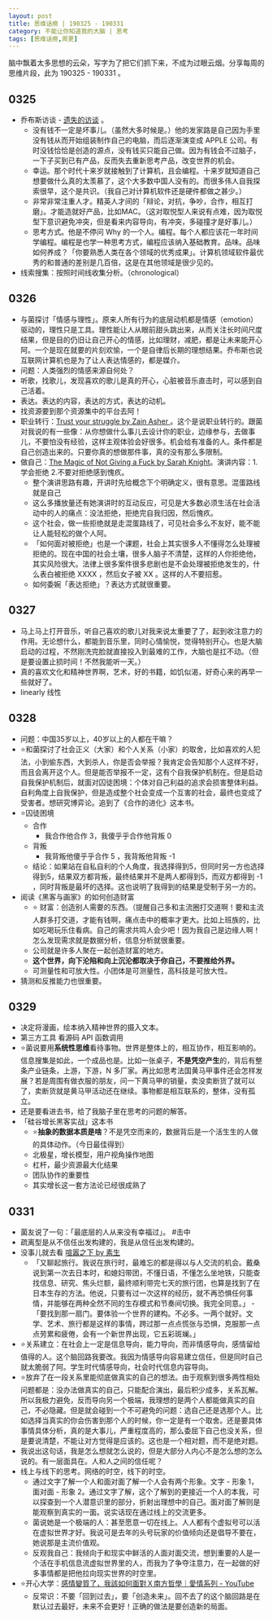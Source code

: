 ```yaml
---
layout: post
title: 思维话痨 | 190325 - 190331 
category: 不能让你知道我的大脑 | 思考
tags: [思维话痨,周更]
---
```


脑中飘着太多思想的云朵，写字为了把它们抓下来，不成为过眼云烟。分享每周的思维片段，此为 190325 - 190331 。

## 0325 
  - 乔布斯访谈 - [遗失的访谈](https://www.bilibili.com/video/av1623373/?spm_id_from=333.788.videocard.3) 。
      - 没有钱不一定是坏事儿。（虽然大多时候是。）他的发家路是自己因为手里没有钱从而开始组装制作自己的电脑，而后逐渐演变成 APPLE 公司。有时没钱恰恰是创造的源点，没有钱买只能自己做。因为有钱会不过脑子，一下子买到已有产品，反而失去重新思考产品，改变世界的机会。
      - 幸运。那个时代十来岁就接触到了计算机，且会编程。十来岁就知道自己想要做什么真的太羡慕了，这个大多数中国人没有的。而很多伟人自我探索很早，这个是共识。（我自己对计算机软件还是硬件都做之甚少。）
      - 非常非常注重人才。精英人才间的「辩论，对抗，争吵，合作，相互打磨」。才能造就好产品，比如MAC。（这对取悦型人来说有点难，因为取悦型下意识避免冲突，但是看来内容导向，有冲突，多碰撞才是好事儿。）
      - 思考方式。他是不停问 Why 的一个人。编程。每个人都应该花一年时间学编程。编程是也学一种思考方式，编程应该纳入基础教育。品味。品味如何养成？「你要熟悉人类在各个领域的优秀成果」。计算机领域软件最优秀的和普通的差别是几百倍，这是在其他领域是很少见的。
  - 线索搜集：按照时间线收集分析。（chronological）
  
## 0326  
   - 与菌探讨「情感与理性」。原来人所有行为的底层动机都是情感（emotion）驱动的，理性只是工具。理性能让人从眼前甜头跳出来，从而关注长时间尺度结果，但是目的仍旧让自己开心的情感，比如理财，减肥，都是让未来能开心阿。一个是现在就要的片刻欢愉，一个是自律后长期的理想结果。乔布斯也说互联网计算机也是为了让人表达情感的，都是媒介。
   - 问题：人类强烈的情感来源自何处？
   - 听歌，找歌儿，发现喜欢的歌儿是真的开心，心脏被音乐直击时，可以感到自己活着。
   - 表达。表达的内容，表达的方式，表达的动机。
   - 找资源要到那个资源集中的平台去阿！
   - 职业转行：[Trust your struggle by Zain Asher ](https://www.youtube.com/watch?v=BT2XlI8oeh0)。这个是说职业转行的。跟菌对我说的有一些像：从你想做什么事儿去设计你的职业，边缘参与，去做事儿，不要怕没有经验，这样主观体验会好很多。机会给有准备的人。条件都是自己创造出来的。只要你真的想做那件事，真的没有那么多限制。
  - 做自己：[The Magic of Not Giving a Fuck by Sarah Knight](https://www.youtube.com/watch?v=GwRzjFQa_Og)。演讲内容：1.学会拒绝 2.不要对拒绝感到愧疚。
     - 整个演讲思路有趣，开讲时先给概念下个明确定义，很有意思。混蛋路线就是自己
     - 这么多播放量还有她演讲时的互动反应，可见是大多数必须生活在社会活动中的人的痛点：没法拒绝，拒绝完自我归因，然后愧疚。
     - 这个社会，做一些拒绝就是走混蛋路线了，可见社会多么不友好，能不能让人能轻松的做个人阿。
     - 「如何面对被拒绝」也是一个课题，社会上其实很多人不懂得怎么处理被拒绝的。现在中国的社会土壤，很多人脑子不清楚，这样的人你拒绝他，其实风险很大。法律上很多案件很多悲剧也是不会处理被拒绝发生的，什么表白被拒绝 XXXX ，然后女子被 XX 。这样的人不要招惹。
     - 如何委婉「表达拒绝」？表达方式就很重要。
     
## 0327  

   - 马上马上打开音乐，听自己喜欢的歌儿对我来说太重要了了，起到收注意力的作用。无论想什么，都能到音乐里，同时心情愉悦，觉得特别开心。也是大脑启动的过程，不然刚洗完脸就直接投入到最难的工作，大脑也是扛不动。（但是要设置止损时间！不然我能听一天。）
   - 真的喜欢文化和精神世界啊，艺术，好的书籍，如饥似渴，好奇心来的再早一些就好了。
   - linearly 线性
    
## 0328 

   - 问题：中国35岁以上，40岁以上的人都在干嘛？
   - ⭐️和菌探讨了社会正义（大家）和个人关系（小家）的取舍，比如喜欢的人犯法，小到偷东西，大到杀人，你是否会举报？我肯定会告知那个人这样不好，而且会离开这个人。但是能否举报不一定，这有个自我保护机制在。但是启动自我保护机制后，就面对囚徒困境：个体对自己利益的追求会损害整体利益。自利角度上自我保护，但是造成整个社会变成一个互害的社会，最终也变成了受害者。想研究博弈论。追到了《合作的进化》这本书。
   - ⭐️囚徒困境
      - 合作
          - 我合作他合作 3，我傻乎乎合作他背叛 0
      - 背叛
          - 我背叛他傻乎乎合作 5 ，我背叛他背叛 -1
      - 结论：如果站在自私自利的个人角度，我选择得到5，但同时另一方也选择得到5，结果双方都背叛，最终结果并不是两人都得到5，而双方都得到 -1 ，同时背叛是最坏的选择。这也说明了我得到的结果是受制于另一方的。 
   - 阅读《黑客与画家》的如何创造财富
      - ⭐️ 财富：创造别人需要的东西。（提醒自己多和主流圈打交道啊！要和主流人群多打交道，才能有钱啊，痛点击中的概率才更大。比如上班族的，比如吃喝玩乐住看病。自己的需求共鸣人会少吧！因为我自己是边缘人啊！怎么发现需求就是数据分析，信息分析就很重要。
      - 公司就是许多人聚在一起创造财富的地方。
      - **这个世界，向下沦陷和向上沉沦都取决于你自己，不要推给外界。**
      - 可测量性和可放大性。小团体是可测量性，高科技是可放大性。
   - 猜测和反推能力也很重要。
   
## 0329 

   - 决定将漫画，绘本纳入精神世界的摄入文本。
   - 第三方工具 看源码 API 函数调用
   - ⭐️菌说要用**系统性思维**看待事物。世界是整体上的，相互协作，相互影响的。信息搜集是如此，一个成品也是。比如一张桌子，**不是凭空产生**的，背后有整条产业链条，上游，下游，N 多厂家。再比如思考法国黄马甲事件还会怎样发展？若是周围有做衣服的朋友，问一下黄马甲的销量，卖没卖断货了就可以了，卖断货就是黄马甲活动还在继续。事物都是相互联系的，整体，没有孤立。 
   - 还是要看进去书，给了我脑子里在思考的问题的解答。
   - 「硅谷增长黑客实战」这本书
      - ⭐️**抽象的数据本质是啥**？不是凭空而来的，数据背后是一个活生生的人做的具体动作。（今日最佳得到）
      - 北极星，增长模型，用户视角操作地图
      - 杠杆，最少资源最大化结果
      - 团队协作的重要性
      - 其实增长这一套方法论已经很成熟了
      
## 0331 

   - 菌友说了一句：「最底层的人从来没有幸福过」。 #击中 
   - 疏离型是从不信任出发构建的，我是从信任出发构建的。
   - 没事儿就去看 [喧嚣之下 by 素生](http://z.arlmy.me/posts/Chat/Chat_SandD_20180713/)
      - 「又聊起旅行。我说在旅行时，最难忘的都是得以与人交流的机会。戴桑说到第一次去日本时，和媳妇带团，不懂日语，不懂怎么坐地铁，只能查找信息、研究、焦头烂额，最终顺利带完七天的旅行团，也算是找到了在日本生存的方法。他说，只要有过一次这样的经历，就不再恐惧任何事情，并能够在两种全然不同的生存模式和节奏间切换。我完全同意。」
      -「要找到那一扇门。要体验一个世界的建构。不必多。一两个就好。文学、艺术、旅行都是这样的事情，跨过那一点点慌张与恐惧，克服那一点点劳累和疲倦，会有一个新世界出现，它五彩斑斓。」
   - ⭐️关系建立：在社会上一定是信息导向，能力导向，而非情感导向，感情留给值得的人。这个脑回路我要改。我因为情感导向容易建立信任，但是同时自己就太脆弱了阿。学生时代情感导向，社会时代信息内容导向。
   - ⭐️放弃了在一段关系里能彻底做真实的自己的想法。由于观察到很多两性相处问题都是：没办法做真实的自己，只能配合演出，最后积少成多，关系瓦解。所以我极力避免，反而导向另一个极端，我理想的是两个人都能做真实的自己，不必隐藏。但是就会碰到一个不可避免的问题：选自己还是选那个人。比如选择当真实的你会伤害到那个人的时候，你一定是有一个取舍。还是要具体事情具体分析，真的是大事儿，严重程度高的，那么委屈下自己也没关系，但是要说清楚，不能让对方觉得是应该的。这也是一个相对题，而不是绝对题。
   - 我说出这句话，我是怎么想就怎么说的，但是大部分人内心不是怎么想的怎么说的。有一层面具在。人和人之间的信任呢？
   - 线上与线下的思考。网络的时空，线下的时空。
      - 通过文字了解一个人和面对面了解一个人会有两个形象。文字 - 形象 1，面对面 - 形象 2。通过文字了解，这个了解到的更接近一个人的本我，可以探查到一个人潜意识里的部分，折射出理想中的自己。面对面了解则是能观察到真实的一面。说实话现在通过线上的交流更多。
      - 菌说她是一个极端的人：甚至愿意一切在线上。人人都有个虚拟号可以活在虚拟世界才好。我说可是去年的头号玩家的价值倾向还是倡导不要在，她说那是主流价值观。
      - 反观我自己：我倾向于和现实中鲜活的人面对面交流，想到重要的人是一个活在手机信息流虚拟世界里的人，而我为了争夺注意力，在一起做的好多事情都是把他拉向现实世界的时空里。
  - ⭐️开心大学：[感情變質了，我該如何面對Ｘ南方哲學｜愛情系列 - YouTube](https://www.youtube.com/watch?v=Hm4GYkyZIR0) 
     - 反常识：不要「回到过去」，要「创造未来」。回不去了的这个脑回路是在默认过去最好，未来不会更好！正确的做法是要创造新的局面。
